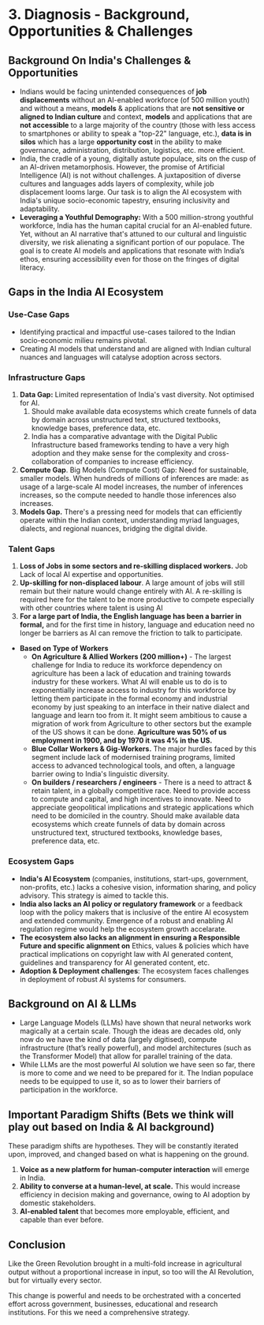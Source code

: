 # 3. Diagnosis - Background, Opportunities & Challenges

## **Background On India's Challenges & Opportunities**

* Indians would be facing unintended consequences of **job** **displacements** without an AI-enabled workforce (of 500 million youth) and without a means, **models** & applications that are **not sensitive or aligned to Indian culture** and context, **models** and applications that are **not accessible** to a large majority of the country (those with less access to smartphones or ability to speak a "top-22" language, etc.), **data is in silos** which has a large **opportunity cost** in the ability to make governance, administration, distribution, logistics, etc. more efficient.
* India, the cradle of a young, digitally astute populace, sits on the cusp of an AI-driven metamorphosis. However, the promise of Artificial Intelligence (AI) is not without challenges. A juxtaposition of diverse cultures and languages adds layers of complexity, while job displacement looms large. Our task is to align the AI ecosystem with India's unique socio-economic tapestry, ensuring inclusivity and adaptability.
* **Leveraging a Youthful Demography:** With a 500 million-strong youthful workforce, India has the human capital crucial for an AI-enabled future. Yet, without an AI narrative that's attuned to our cultural and linguistic diversity, we risk alienating a significant portion of our populace. The goal is to create AI models and applications that resonate with India’s ethos, ensuring accessibility even for those on the fringes of digital literacy.



## Gaps in the India AI Ecosystem

### **Use-Case Gaps**

* Identifying practical and impactful use-cases tailored to the Indian socio-economic milieu remains pivotal.&#x20;
* Creating AI models that understand and are aligned with Indian cultural nuances and languages will catalyse adoption across sectors.



### **Infrastructure Gaps**

1. **Data Gap:** Limited representation of India's vast diversity. Not optimised for AI.&#x20;
   1. Should make available data ecosystems which create funnels of data by domain across unstructured text, structured textbooks, knowledge bases, preference data, etc.
   2. India has a comparative advantage with the Digital Public Infrastructure based frameworks tending to have a very high adoption and they make sense for the complexity and cross-collaboration of companies to increase efficiency.&#x20;
2. **Compute Gap**. Big Models (Compute Cost) Gap: Need for sustainable, smaller models. When hundreds of millions of inferences are made: as usage of a large-scale AI model increases, the number of inferences increases, so the compute needed to handle those inferences also increases.
3. **Models Gap.** There's a pressing need for models that can efficiently operate within the Indian context, understanding myriad languages, dialects, and regional nuances, bridging the digital divide.



### **Talent Gaps**&#x20;

1. **Loss of Jobs in some sectors and re-skilling displaced workers.** Job Lack of local AI expertise and opportunities.
2. **Up-skilling for non-displaced labour**. A large amount of jobs will still remain but their nature would change entirely with AI. A re-skilling is required here for the talent to be more productive to compete especially with other countries where talent is using AI
3. **For a large part of India, the English language has been a barrier in formal,** and for the first time in history, language and education need no longer be barriers as AI can remove the friction to talk to participate.&#x20;

* **Based on Type of Workers**
  * **On Agriculture & Allied Workers (200 million+)** - The largest challenge for India to reduce its workforce dependency on agriculture has been a lack of education and training towards industry for these workers. What AI will enable us to do is to exponentially increase access to industry for this workforce by letting them participate in the formal economy and industrial economy by just speaking to an interface in their native dialect and language and learn too from it. It might seem ambitious to cause a migration of work from Agriculture to other sectors but the example of the US shows it can be done. **Agriculture was 50% of us employment in 1900, and by 1970 it was 4% in the US.**&#x20;
  * **Blue Collar Workers & Gig-Workers.** The major hurdles faced by this segment include lack of modernised training programs, limited access to advanced technological tools, and often, a language barrier owing to India's linguistic diversity.
  * **On builders / researchers / engineers** - There is a need to attract & retain talent, in a globally competitive race. Need to provide access to compute and capital, and high incentives to innovate. Need to appreciate geopolitical implications and strategic applications which need to be domiciled in the country. Should make available data ecosystems which create funnels of data by domain across unstructured text, structured textbooks, knowledge bases, preference data, etc.



### **Ecosystem Gaps**

* **India's AI Ecosystem** (companies, institutions, start-ups, government, non-profits, etc.) lacks a cohesive vision, information sharing, and policy advisory. This strategy is aimed to tackle this.
* **India also lacks an AI policy or regulatory framework** or a feedback loop with the policy makers that is inclusive of the entire AI ecosystem and extended community. Emergence of a robust and enabling AI regulation regime would help the ecosystem growth accelarate.
* **The ecosystem also lacks an alignment in ensuring a Responsible Future and specific alignment on** Ethics, values & policies which have practical implications on copyright law with AI generated content, guidelines and transparency for AI generated content, etc.&#x20;
* **Adoption & Deployment challenges**: The ecosystem faces challenges in deployment of robust AI systems for consumers.

###

## **Background on AI & LLMs**

* Large Language Models (LLMs) have shown that neural networks work magically at a certain scale. Though the ideas are decades old, only now do we have the kind of data (largely digitised), compute infrastructure (that’s really powerful), and model architectures (such as the Transformer Model) that allow for parallel training of the data.&#x20;
* While LLMs are the most powerful AI solution we have seen so far, there is more to come and we need to be prepared for it. The Indian populace needs to be equipped to use it, so as to lower their barriers of participation in the workforce.

###

## **Important Paradigm Shifts (Bets we think will play out based on India & AI background)**

These paradigm shifts are hypotheses. They will be constantly iterated upon, improved, and changed based on what is happening on the ground.

1. **Voice as a new platform for human-computer interaction** will emerge in India.
2. **Ability to converse at a human-level, at scale.** This would increase efficiency in decision making and governance, owing to AI adoption by domestic stakeholders.&#x20;
3. **AI-enabled talent** that becomes more employable, efficient, and capable than ever before.

&#x20;

## **Conclusion**

Like the Green Revolution brought in a multi-fold increase in agricultural output without a proportional increase in input, so too will the AI Revolution, but for virtually every sector.

This change is powerful and needs to be orchestrated with a concerted effort across government, businesses, educational and research institutions. For this we need a comprehensive strategy.



